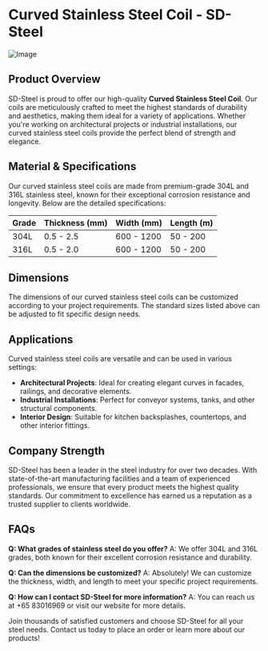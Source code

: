 # Curved Stainless Steel Coil - SD-Steel

![Image](https://github.com/user-attachments/assets/2567258e-e124-4816-932d-1809bd27ef0b)

## Product Overview

SD-Steel is proud to offer our high-quality **Curved Stainless Steel Coil**. Our coils are meticulously crafted to meet the highest standards of durability and aesthetics, making them ideal for a variety of applications. Whether you're working on architectural projects or industrial installations, our curved stainless steel coils provide the perfect blend of strength and elegance.

## Material & Specifications

Our curved stainless steel coils are made from premium-grade 304L and 316L stainless steel, known for their exceptional corrosion resistance and longevity. Below are the detailed specifications:

| Grade | Thickness (mm) | Width (mm) | Length (m) |
|-------|----------------|------------|------------|
| 304L  | 0.5 - 2.5      | 600 - 1200 | 50 - 200   |
| 316L  | 0.5 - 2.0      | 600 - 1200 | 50 - 200   |

## Dimensions

The dimensions of our curved stainless steel coils can be customized according to your project requirements. The standard sizes listed above can be adjusted to fit specific design needs.

## Applications

Curved stainless steel coils are versatile and can be used in various settings:

- **Architectural Projects**: Ideal for creating elegant curves in facades, railings, and decorative elements.
- **Industrial Installations**: Perfect for conveyor systems, tanks, and other structural components.
- **Interior Design**: Suitable for kitchen backsplashes, countertops, and other interior fittings.

## Company Strength

SD-Steel has been a leader in the steel industry for over two decades. With state-of-the-art manufacturing facilities and a team of experienced professionals, we ensure that every product meets the highest quality standards. Our commitment to excellence has earned us a reputation as a trusted supplier to clients worldwide.

## FAQs

**Q: What grades of stainless steel do you offer?**
A: We offer 304L and 316L grades, both known for their excellent corrosion resistance and durability.

**Q: Can the dimensions be customized?**
A: Absolutely! We can customize the thickness, width, and length to meet your specific project requirements.

**Q: How can I contact SD-Steel for more information?**
A: You can reach us at +65 83016969 or visit our website for more details.

Join thousands of satisfied customers and choose SD-Steel for all your steel needs. Contact us today to place an order or learn more about our products!
